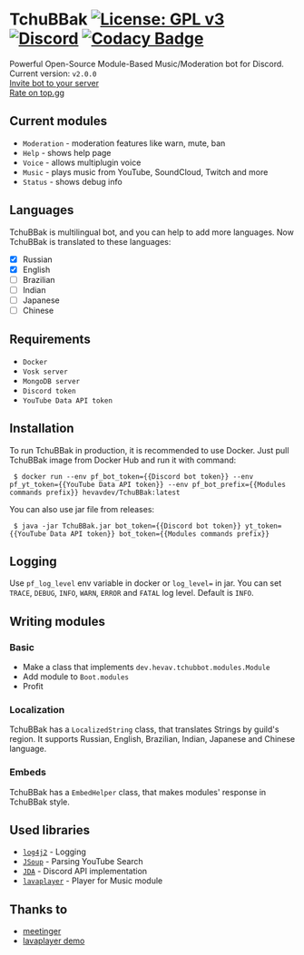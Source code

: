 # TchuBBak [![License: GPL v3](https://img.shields.io/badge/License-GPLv3-blue.svg)](https://www.gnu.org/licenses/gpl-3.0) [![Discord](https://img.shields.io/discord/577547170748563496?label=Discord)](https://discord.gg/deYQmPV) [![Codacy Badge](https://api.codacy.com/project/badge/Grade/e6ef8e0546bc4c8d8872fcf5691a513a)](https://www.codacy.com/manual/ilinpl/TchuBBak?utm_source=github.com&amp;utm_medium=referral&amp;utm_content=hevav/TchuBBak&amp;utm_campaign=Badge_Grade)
Powerful Open-Source Module-Based Music/Moderation bot for Discord. Current version: `v2.0.0`<br>
[Invite bot to your server](https://discordapp.com/oauth2/authorize?client_id=538670331938865163&permissions=36990272&scope=bot)<br>
[Rate on top.gg](https://top.gg/bot/538670331938865163)

## Current modules
-   `Moderation` - moderation features like warn, mute, ban
-   `Help` - shows help page 
-   `Voice` - allows multiplugin voice
-   `Music` - plays music from YouTube, SoundCloud, Twitch and more
-   `Status` - shows debug info

## Languages
TchuBBak is multilingual bot, and you can help to add more languages. Now TchuBBak is translated to these languages:
-   [x] Russian
-   [x] English
-   [ ] Brazilian
-   [ ] Indian
-   [ ] Japanese
-   [ ] Chinese

## Requirements
-   `Docker`
-   `Vosk server`
-   `MongoDB server`
-   `Discord token`
-   `YouTube Data API token`

## Installation
To run TchuBBak in production, it is recommended to use Docker.
Just pull TchuBBak image from Docker Hub and run it with command:
```shell script
 $ docker run --env pf_bot_token={{Discord bot token}} --env pf_yt_token={{YouTube Data API token}} --env pf_bot_prefix={{Modules commands prefix}} hevavdev/TchuBBak:latest
```
You can also use jar file from releases:
```shell script
 $ java -jar TchuBBak.jar bot_token={{Discord bot token}} yt_token={{YouTube Data API token}} bot_token={{Modules commands prefix}} 
```

## Logging
Use `pf_log_level` env variable in docker or `log_level=` in jar.
You can set `TRACE`, `DEBUG`, `INFO`, `WARN`, `ERROR` and `FATAL` log level. Default is `INFO`. 

## Writing modules
### Basic
-   Make a class that implements `dev.hevav.tchubbot.modules.Module`
-   Add module to `Boot.modules`
-   Profit
### Localization
TchuBBak has a `LocalizedString` class, that translates Strings by guild's region. It supports Russian, English, Brazilian, Indian, Japanese and Chinese language.

### Embeds
TchuBBak has a `EmbedHelper` class, that makes modules' response in TchuBBak style.

## Used libraries
-   [`log4j2`](https://github.com/apache/logging-log4j2) - Logging
-   [`JSoup`](https://jsoup.org/) - Parsing YouTube Search
-   [`JDA`](https://github.com/DV8FromTheWorld/JDA) - Discord API implementation
-   [`lavaplayer`](https://github.com/sedmelluq/lavaplayer) - Player for Music module
 
## Thanks to
-   [meetinger](https://github.com/meetinger)
-   [lavaplayer demo](https://github.com/sedmelluq/lavaplayer)
